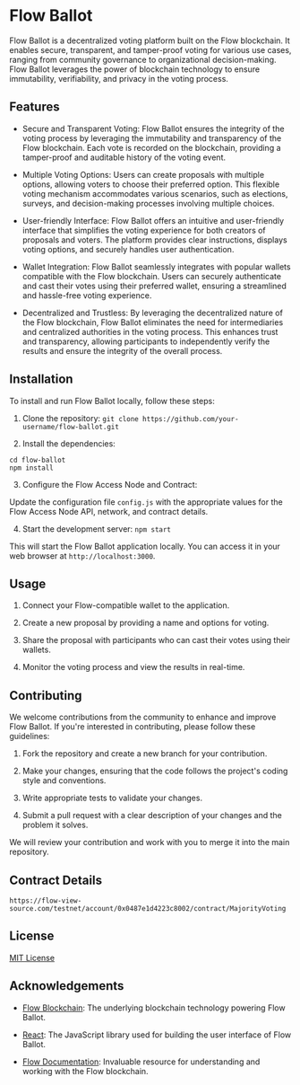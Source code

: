 # Flow Ballot

Flow Ballot is a decentralized voting platform built on the Flow blockchain. It enables secure, transparent, and tamper-proof voting for various use cases, ranging from community governance to organizational decision-making. Flow Ballot leverages the power of blockchain technology to ensure immutability, verifiability, and privacy in the voting process.

## Features

- Secure and Transparent Voting: Flow Ballot ensures the integrity of the voting process by leveraging the immutability and transparency of the Flow blockchain. Each vote is recorded on the blockchain, providing a tamper-proof and auditable history of the voting event.

- Multiple Voting Options: Users can create proposals with multiple options, allowing voters to choose their preferred option. This flexible voting mechanism accommodates various scenarios, such as elections, surveys, and decision-making processes involving multiple choices.

- User-friendly Interface: Flow Ballot offers an intuitive and user-friendly interface that simplifies the voting experience for both creators of proposals and voters. The platform provides clear instructions, displays voting options, and securely handles user authentication.

- Wallet Integration: Flow Ballot seamlessly integrates with popular wallets compatible with the Flow blockchain. Users can securely authenticate and cast their votes using their preferred wallet, ensuring a streamlined and hassle-free voting experience.

- Decentralized and Trustless: By leveraging the decentralized nature of the Flow blockchain, Flow Ballot eliminates the need for intermediaries and centralized authorities in the voting process. This enhances trust and transparency, allowing participants to independently verify the results and ensure the integrity of the overall process.

## Installation

To install and run Flow Ballot locally, follow these steps:

1. Clone the repository:
``` git clone https://github.com/your-username/flow-ballot.git ```

2. Install the dependencies:
```
cd flow-ballot
npm install
```

3. Configure the Flow Access Node and Contract:

Update the configuration file `config.js` with the appropriate values for the Flow Access Node API, network, and contract details.

4. Start the development server:
``` npm start ```

This will start the Flow Ballot application locally. You can access it in your web browser at `http://localhost:3000`.

## Usage

1. Connect your Flow-compatible wallet to the application.

2. Create a new proposal by providing a name and options for voting.

3. Share the proposal with participants who can cast their votes using their wallets.

4. Monitor the voting process and view the results in real-time.

## Contributing

We welcome contributions from the community to enhance and improve Flow Ballot. If you're interested in contributing, please follow these guidelines:

1. Fork the repository and create a new branch for your contribution.

2. Make your changes, ensuring that the code follows the project's coding style and conventions.

3. Write appropriate tests to validate your changes.

4. Submit a pull request with a clear description of your changes and the problem it solves.

We will review your contribution and work with you to merge it into the main repository.

## Contract Details
```
https://flow-view-source.com/testnet/account/0x0487e1d4223c8002/contract/MajorityVoting
```

## License

[MIT License](LICENSE)

## Acknowledgements

- [Flow Blockchain](https://www.onflow.org/): The underlying blockchain technology powering Flow Ballot.

- [React](https://reactjs.org/): The JavaScript library used for building the user interface of Flow Ballot.

- [Flow Documentation](https://docs.onflow.org/): Invaluable resource for understanding and working with the Flow blockchain.
